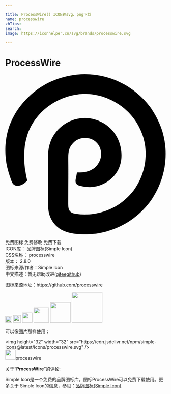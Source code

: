 ```yaml
---

title: ProcessWire() ICON转svg、png下载
name: processwire
zhTips: 
search: 
image: https://iconhelper.cn/svg/brands/processwire.svg

---
```


# ProcessWire  <small style="font-size: 60%;font-weight: 100"></small>

<div id="svg" class="svg-wrap">
<svg role="img" viewBox="0 0 24 24" xmlns="http://www.w3.org/2000/svg"><title>ProcessWire icon</title><path d="M21.939 5.27C21.211 4.183 20 2.941 18.784 2.137 16.258.407 13.332-.207 10.744.061c-2.699.291-5.01 1.308-6.91 3.004C2.074 4.637.912 6.559.4 8.392c-.518 1.833-.449 3.53-.264 4.808.195 1.297.841 2.929.841 2.929.132.313.315.44.41.493.472.258 1.247.031 1.842-.637.03-.041.046-.098.03-.146-.166-.639-.226-1.12-.285-1.492-.135-.736-.195-1.969-.105-3.109.045-.617.165-1.277.375-1.969.406-1.367 1.262-2.794 2.6-3.98 1.441-1.277 3.289-2.066 5.046-2.27.616-.074 1.788-.145 3.199.203.301.075 1.593.412 2.975 1.348 1.006.684 1.816 1.528 2.374 2.363.568.797 1.185 2.141 1.366 3.125.256 1.12.256 2.307.074 3.463-.225 1.158-.631 2.284-1.262 3.275-.435.768-1.337 1.783-2.403 2.545-.961.676-2.058 1.164-3.184 1.434-.57.135-1.142.221-1.728.24-.521.016-1.212 0-1.697-.082-.721-.115-.871-.299-1.036-.549 0 0-.115-.18-.147-.662.011-4.405.009-3.229.009-5.516 0-.646-.021-1.232-.015-1.764.03-.873.104-1.473.728-2.123.451-.479 1.082-.768 1.777-.768.211 0 .938.01 1.577.541.685.572.8 1.354.827 1.563.156 1.223-.652 2.134-.962 2.365-.384.288-.729.428-.962.51-.496.166-1.041.214-1.531.182-.075-.005-.143.044-.158.119l-.165.856c-.161.65.2.888.41.972.671.207 1.266.293 1.971.24 1.081-.076 2.147-.502 3.052-1.346.77-.732 1.209-1.635 1.359-2.645.15-1.121-.045-2.328-.556-3.35-.562-1.127-1.532-2.068-2.81-2.583-1.291-.508-2.318-.526-3.642-.188l-.015.005c-.86.296-1.596.661-2.362 1.452-.525.546-.955 1.207-1.217 1.953-.26.752-.33 1.313-.342 2.185-.016.646.015 1.246.015 1.808v3.701c0 1.184-.04 1.389 0 1.998.022.404.078.861.255 1.352.182.541.564 1.096.826 1.352.367.391.834.705 1.293.9 1.051.467 2.478.541 3.635.496.766-.029 1.536-.135 2.291-.314 1.51-.359 2.96-1.012 4.235-1.918 1.367-.963 2.555-2.277 3.211-3.393.841-1.326 1.385-2.814 1.668-4.343.255-1.532.243-3.103-.099-4.612-.27-1.4-.991-2.936-1.823-4.176l.038.037z"/></svg>
</div>
<detail full-name='processwire'></detail>

<div class="detail-page">
<p>
<span><span class="badge-success badge">免费图标</span> <span class="badge-success badge">免费修改</span>  <span class="badge-success badge">免费下载</span> </span>
<br/>
<span>
ICON库：
<span class="badge-secondary badge">品牌图标(Simple Icon)</span> 
</span>
<br/>
<span>
CSS名称：
<span class="badge-secondary badge">processwire</span> 
</span>

<br/>
<span>
版本：
<span class="badge-secondary badge">2.8.0</span> 
</span>
<br/>
<span>图标来源/作者：<span class="badge-light badge">Simple Icon</span></span> 
<br/>
<span class="zh-detail">中文描述：暂无<span class="help-link"><span>帮助改进</span>(<a href="https://gitee.com/liuwave/icon-helper/edit/master/json/brands/processwire.json" target="_blank" rel="noopener noreferrer">gitee</a><a href="https://github.com/liuwave/icon-helper/edit/master/json/brands/processwire.json" target="_blank" rel="noopener noreferrer">github</a></span>)</span><br/>
</p>
</div><div class="description description alert alert-light"><p>图标来源地址：<a href="https://github.com/processwire" target="_blank" rel="noopener noreferrer">https://github.com/processwire</a></p></div>
<div class="alert alert-dark">
<img height="21" width="21" src="https://cdn.jsdelivr.net/npm/simple-icons@latest/icons/processwire.svg" />
<img height="24" width="24" src="https://cdn.jsdelivr.net/npm/simple-icons@latest/icons/processwire.svg" />
<img height="32" width="32" src="https://cdn.jsdelivr.net/npm/simple-icons@latest/icons/processwire.svg" />
<img height="48" width="48" src="https://cdn.jsdelivr.net/npm/simple-icons@latest/icons/processwire.svg" />
<img height="64" width="64" src="https://cdn.jsdelivr.net/npm/simple-icons@latest/icons/processwire.svg" />
<img height="96" width="96" src="https://cdn.jsdelivr.net/npm/simple-icons@latest/icons/processwire.svg" />

</div>
<div>
  <p>可以像图片那样使用：    
  </p>
  <div class="alert alert-primary" style="font-size: 14px">
    &lt;img height="32" width="32" src="https://cdn.jsdelivr.net/npm/simple-icons@latest/icons/processwire.svg" /&gt;
    <copy-btn content='<img height="32" width="32" src="https://cdn.jsdelivr.net/npm/simple-icons@latest/icons/processwire.svg" />'></copy-btn>
  </div>
  <div class="alert alert-secondary">
    <img height="32" width="32" src="https://cdn.jsdelivr.net/npm/simple-icons@latest/icons/processwire.svg" />processwire
    <copy-btn content="processwire" btn-title="复制图标名称"></copy-btn>
  </div>
</div>
<div class="icon-detail__container">
<p>关于“<b>ProcessWire</b>”的评论:</p>
</div>
<Vssue title="关于“ProcessWire”的评论" />
<div><p>Simple Icon是一个免费的品牌图标库。图标ProcessWire可以免费下载使用。更多关于  Simple Icon的信息，参见：<a target="_blank" href="https://iconhelper.cn/brands.html">品牌图标(Simple Icon)</a>
</p></div>
